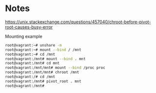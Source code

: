 # Notes

<https://unix.stackexchange.com/questions/457040/chroot-before-pivot-root-causes-busy-error>

Mounting example

```bash
root@vagrant:~# unshare -m
root@vagrant:~# mount --bind / /mnt
root@vagrant:~# cd /mnt
root@vagrant:/mnt# mount --bind . mnt
root@vagrant:/mnt# cd mnt
root@vagrant:/mnt/mnt# mount --bind /proc proc
root@vagrant:/mnt/mnt# chroot /mnt
root@vagrant:/# cd /mnt
root@vagrant:/mnt# pivot_root . mnt
root@vagrant:/mnt#
```
